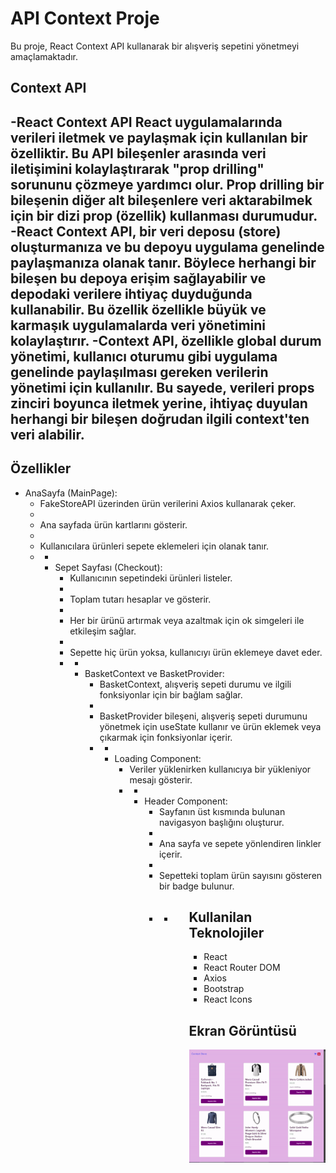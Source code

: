 <h1> API Context Proje </h1>

Bu proje, React Context API kullanarak bir alışveriş sepetini yönetmeyi amaçlamaktadır.


<h2>Context API<h2>
-React Context API React uygulamalarında verileri iletmek ve paylaşmak için kullanılan bir özelliktir. Bu API bileşenler arasında veri iletişimini kolaylaştırarak "prop drilling" sorununu çözmeye yardımcı olur. Prop drilling bir bileşenin diğer alt bileşenlere veri aktarabilmek için bir dizi prop (özellik) kullanması durumudur.
-React Context API, bir veri deposu (store) oluşturmanıza ve bu depoyu uygulama genelinde paylaşmanıza olanak tanır. Böylece herhangi bir bileşen bu depoya erişim sağlayabilir ve depodaki verilere ihtiyaç duyduğunda kullanabilir. Bu özellik özellikle büyük ve karmaşık uygulamalarda veri yönetimini kolaylaştırır.
-Context API, özellikle global durum yönetimi, kullanıcı oturumu gibi uygulama genelinde paylaşılması gereken verilerin yönetimi için kullanılır. Bu sayede, verileri props zinciri boyunca iletmek yerine, ihtiyaç duyulan herhangi bir bileşen doğrudan ilgili context'ten veri alabilir.

<h2> Özellikler </h2>

<ul>

<li> AnaSayfa (MainPage):
<ul>
<li>FakeStoreAPI üzerinden ürün verilerini Axios kullanarak çeker.<li>
<li>Ana sayfada ürün kartlarını gösterir.<li>
<li>Kullanıcılara ürünleri sepete eklemeleri için olanak tanır.<li>
<ul>
<li>

<li> Sepet Sayfası (Checkout):
<ul>
<li>Kullanıcının sepetindeki ürünleri listeler.<li>
<li>Toplam tutarı hesaplar ve gösterir.<li>
<li>Her bir ürünü artırmak veya azaltmak için ok simgeleri ile etkileşim sağlar.<li>
<li>Sepette hiç ürün yoksa, kullanıcıyı ürün eklemeye davet eder.<li>
<ul>
<li>

<li> BasketContext ve BasketProvider:
<ul>
<li>BasketContext, alışveriş sepeti durumu ve ilgili fonksiyonlar için bir bağlam sağlar.<li>
<li>BasketProvider bileşeni, alışveriş sepeti durumunu yönetmek için useState kullanır ve ürün eklemek veya çıkarmak için fonksiyonlar içerir.<li>
<ul>
<li>

<li> Loading Component:
<ul>
<li>Veriler yüklenirken kullanıcıya bir yükleniyor mesajı gösterir.<li>
<ul>
<li>

<li> Header Component:
<ul>
<li>Sayfanın üst kısmında bulunan navigasyon başlığını oluşturur.<li>
<li>Ana sayfa ve sepete yönlendiren linkler içerir.<li>
<li>Sepetteki toplam ürün sayısını gösteren bir badge bulunur.<li>
<ul>
<li>

<ul>





<h2> Kullanilan Teknolojiler </h2>
<ul>
<li>React</li>
<li>React Router DOM</li>
<li>Axios</li>
<li>Bootstrap</li>
<li>React Icons</li>

</ul>

<h2>Ekran Görüntüsü</h2>

![](./src/contextapi.gif)
